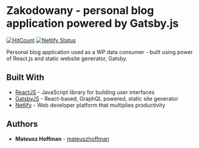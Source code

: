 # Zakodowany - personal blog application powered by Gatsby.js

[![HitCount](http://hits.dwyl.com/mateuszhoffman/zakodowany-blog.svg)](http://hits.dwyl.com/mateuszhoffman/zakodowany-blog) [![Netlify Status](https://api.netlify.com/api/v1/badges/ac981738-3e98-46d2-abe9-47c6f543bf0a/deploy-status)](https://app.netlify.com/sites/zakodowany/deploys)

Personal blog application used as a WP data consumer - built using power of React.js and static website generator, Gatsby.

## Built With

- [ReactJS](https://reactjs.org/) - JavaScript library for building user interfaces
- [GatsbyJS](https://www.gatsbyjs.org/) - React-based, GraphQL powered, static site generator
- [Netlify](https://www.netlify.com/) - Web developer platform that multiplies productivity

## Authors

- **Mateusz Hoffman** - [mateuszhoffman](https://github.com/mateuszhoffman)
